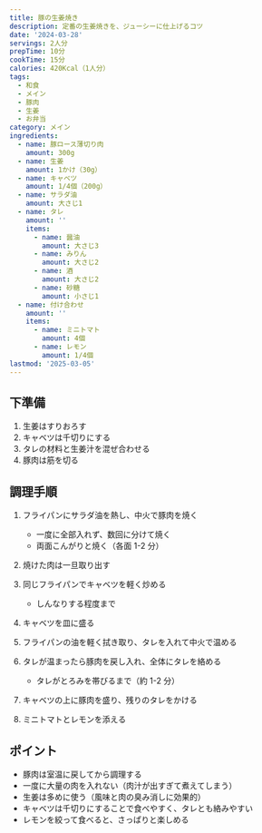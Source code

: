 ```yaml
---
title: 豚の生姜焼き
description: 定番の生姜焼きを、ジューシーに仕上げるコツ
date: '2024-03-28'
servings: 2人分
prepTime: 10分
cookTime: 15分
calories: 420Kcal（1人分）
tags:
  - 和食
  - メイン
  - 豚肉
  - 生姜
  - お弁当
category: メイン
ingredients:
  - name: 豚ロース薄切り肉
    amount: 300g
  - name: 生姜
    amount: 1かけ（30g）
  - name: キャベツ
    amount: 1/4個（200g）
  - name: サラダ油
    amount: 大さじ1
  - name: タレ
    amount: ''
    items:
      - name: 醤油
        amount: 大さじ3
      - name: みりん
        amount: 大さじ2
      - name: 酒
        amount: 大さじ2
      - name: 砂糖
        amount: 小さじ1
  - name: 付け合わせ
    amount: ''
    items:
      - name: ミニトマト
        amount: 4個
      - name: レモン
        amount: 1/4個
lastmod: '2025-03-05'
---
```


## 下準備

1. 生姜はすりおろす
2. キャベツは千切りにする
3. タレの材料と生姜汁を混ぜ合わせる
4. 豚肉は筋を切る

## 調理手順

1. フライパンにサラダ油を熱し、中火で豚肉を焼く

   - 一度に全部入れず、数回に分けて焼く
   - 両面こんがりと焼く（各面 1-2 分）

2. 焼けた肉は一旦取り出す

3. 同じフライパンでキャベツを軽く炒める

   - しんなりする程度まで

4. キャベツを皿に盛る

5. フライパンの油を軽く拭き取り、タレを入れて中火で温める

6. タレが温まったら豚肉を戻し入れ、全体にタレを絡める

   - タレがとろみを帯びるまで（約 1-2 分）

7. キャベツの上に豚肉を盛り、残りのタレをかける

8. ミニトマトとレモンを添える

## ポイント

- 豚肉は室温に戻してから調理する
- 一度に大量の肉を入れない（肉汁が出すぎて煮えてしまう）
- 生姜は多めに使う（風味と肉の臭み消しに効果的）
- キャベツは千切りにすることで食べやすく、タレとも絡みやすい
- レモンを絞って食べると、さっぱりと楽しめる
